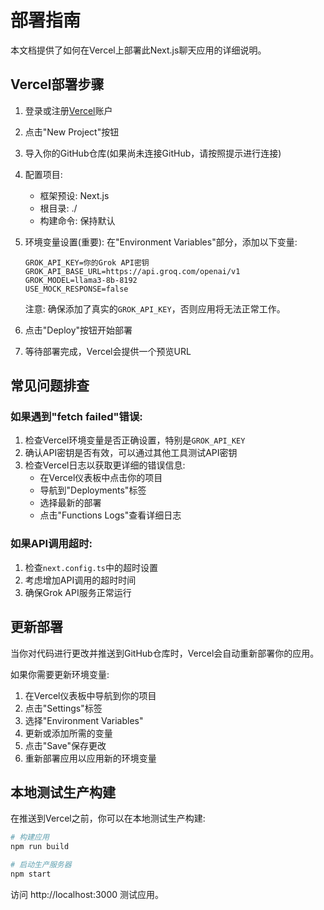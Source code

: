 # 部署指南

本文档提供了如何在Vercel上部署此Next.js聊天应用的详细说明。

## Vercel部署步骤

1. 登录或注册[Vercel](https://vercel.com)账户

2. 点击"New Project"按钮

3. 导入你的GitHub仓库(如果尚未连接GitHub，请按照提示进行连接)

4. 配置项目:
   - 框架预设: Next.js
   - 根目录: ./
   - 构建命令: 保持默认

5. 环境变量设置(重要):
   在"Environment Variables"部分，添加以下变量:

   ```
   GROK_API_KEY=你的Grok API密钥
   GROK_API_BASE_URL=https://api.groq.com/openai/v1
   GROK_MODEL=llama3-8b-8192
   USE_MOCK_RESPONSE=false
   ```

   注意: 确保添加了真实的`GROK_API_KEY`，否则应用将无法正常工作。

6. 点击"Deploy"按钮开始部署

7. 等待部署完成，Vercel会提供一个预览URL

## 常见问题排查

### 如果遇到"fetch failed"错误:

1. 检查Vercel环境变量是否正确设置，特别是`GROK_API_KEY`
2. 确认API密钥是否有效，可以通过其他工具测试API密钥
3. 检查Vercel日志以获取更详细的错误信息:
   - 在Vercel仪表板中点击你的项目
   - 导航到"Deployments"标签
   - 选择最新的部署
   - 点击"Functions Logs"查看详细日志

### 如果API调用超时:

1. 检查`next.config.ts`中的超时设置
2. 考虑增加API调用的超时时间
3. 确保Grok API服务正常运行

## 更新部署

当你对代码进行更改并推送到GitHub仓库时，Vercel会自动重新部署你的应用。

如果你需要更新环境变量:
1. 在Vercel仪表板中导航到你的项目
2. 点击"Settings"标签
3. 选择"Environment Variables"
4. 更新或添加所需的变量
5. 点击"Save"保存更改
6. 重新部署应用以应用新的环境变量

## 本地测试生产构建

在推送到Vercel之前，你可以在本地测试生产构建:

```bash
# 构建应用
npm run build

# 启动生产服务器
npm start
```

访问 http://localhost:3000 测试应用。
